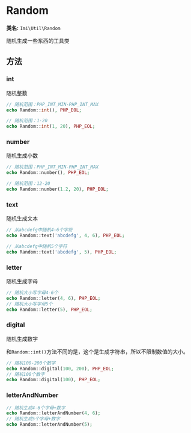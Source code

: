 # Random

**类名:** `Imi\Util\Random`

随机生成一些东西的工具类

## 方法

### int

随机整数

```php
// 随机范围：PHP_INT_MIN-PHP_INT_MAX
echo Random::int(), PHP_EOL;

// 随机范围：1-20
echo Random::int(1, 20), PHP_EOL;
```

### number

随机生成小数

```php
// 随机范围：PHP_INT_MIN-PHP_INT_MAX
echo Random::number(), PHP_EOL;

// 随机范围：12-20
echo Random::number(1.2, 20), PHP_EOL;
```

### text

随机生成文本

```php
// 从abcdefg中随机4-6个字符
echo Random::text('abcdefg', 4, 6), PHP_EOL;

// 从abcdefg中随机5个字符
echo Random::text('abcdefg', 5), PHP_EOL;
```

### letter

随机生成字母

```php
// 随机大小写字母4-6个
echo Random::letter(4, 6), PHP_EOL;
// 随机大小写字母5个
echo Random::letter(5), PHP_EOL;
```

### digital

随机生成数字

和`Random::int()`方法不同的是，这个是生成字符串，所以不限制数值的大小。

```php
// 随机100-200个数字
echo Random::digital(100, 200), PHP_EOL;
// 随机100个数字
echo Random::digital(100), PHP_EOL;
```

### letterAndNumber

```php
// 随机生成4-6个字母+数字
echo Random::letterAndNumber(4, 6);
// 随机生成5个字母+数字
echo Random::letterAndNumber(5);
```

